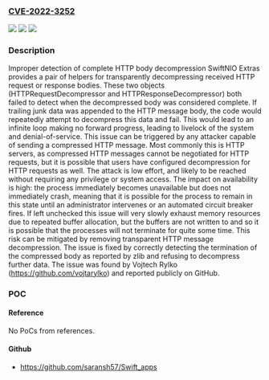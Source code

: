 ### [CVE-2022-3252](https://cve.mitre.org/cgi-bin/cvename.cgi?name=CVE-2022-3252)
![](https://img.shields.io/static/v1?label=Product&message=SwiftNIO%20Extras&color=blue)
![](https://img.shields.io/static/v1?label=Version&message=%3C%201.14.0%20&color=brighgreen)
![](https://img.shields.io/static/v1?label=Vulnerability&message=CWE-606%3A%20Unchecked%20Input%20for%20Loop%20Condition&color=brighgreen)

### Description

Improper detection of complete HTTP body decompression SwiftNIO Extras provides a pair of helpers for transparently decompressing received HTTP request or response bodies. These two objects (HTTPRequestDecompressor and HTTPResponseDecompressor) both failed to detect when the decompressed body was considered complete. If trailing junk data was appended to the HTTP message body, the code would repeatedly attempt to decompress this data and fail. This would lead to an infinite loop making no forward progress, leading to livelock of the system and denial-of-service. This issue can be triggered by any attacker capable of sending a compressed HTTP message. Most commonly this is HTTP servers, as compressed HTTP messages cannot be negotiated for HTTP requests, but it is possible that users have configured decompression for HTTP requests as well. The attack is low effort, and likely to be reached without requiring any privilege or system access. The impact on availability is high: the process immediately becomes unavailable but does not immediately crash, meaning that it is possible for the process to remain in this state until an administrator intervenes or an automated circuit breaker fires. If left unchecked this issue will very slowly exhaust memory resources due to repeated buffer allocation, but the buffers are not written to and so it is possible that the processes will not terminate for quite some time. This risk can be mitigated by removing transparent HTTP message decompression. The issue is fixed by correctly detecting the termination of the compressed body as reported by zlib and refusing to decompress further data. The issue was found by Vojtech Rylko (https://github.com/vojtarylko) and reported publicly on GitHub.

### POC

#### Reference
No PoCs from references.

#### Github
- https://github.com/saransh57/Swift_apps

